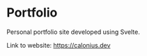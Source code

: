 # Portfolio

Personal portfolio site developed using Svelte.

Link to website: https://calonius.dev
